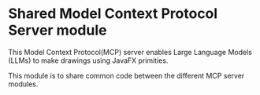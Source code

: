 # Shared Model Context Protocol Server module

This Model Context Protocol(MCP) server enables Large Language Models (LLMs) to make drawings using JavaFX primities.

This module is to share common code between the different MCP server modules.
